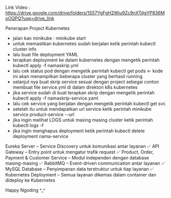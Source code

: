 Link Video : https://drive.google.com/drive/folders/1S57YgFgH2Wiu9Zc9nXTdgYP836MoOQPQ?usp=drive_link

Penerapan Project Kubernetes

- jalan kan minikube : minikube start
- untuk memastikan kubernetes sudah berjalan ketik perintah kubectl cluster info
- lalu buat file deployment YAML
- terapkan deployment ke dalam kubernetes dengan mengetik perintah kubectl apply -f namaskrip.yml
- lalu cek status pod dengan mengetik perintah kubectl get pods <- kode ini akan menampilkan beberapa cluster yang berhasil running
- selanjut nya buat skrip service sesuai dengan project sebegai conton membuat file service.yml di dalam direktori k8s kubernetes
- jika service sudah di buat terapkan skrip dengan mengetik perintah kubectl apply -f namaskrip-service.yaml
- lalu cek service yang berjalan dengan mengetik perintah kubectl get svc
- setelah itu untuk mendapatkan url service ketik perintah minikube service product-service --url
- jika ingin melihat LOGS untuk masing masing cluster ketik perintah kubectl logs -f <nama-pod>
- jika ingin menghapus deployment ketik perintah kubectl delete deployment nama-service

Eureka Server – Service Discovery untuk komunikasi antar layanan
✅ API Gateway – Entry point untuk mengatur trafik request
✅ Product, Order, Payment & Customer Service – Modul independen dengan database masing-masing
✅ RabbitMQ – Event-driven communication antar layanan
✅ MySQL Database – Penyimpanan data terstruktur untuk tiap layanan
✅ Kubernetes Deployment – Semua layanan dikemas dalam container dan dideploy ke Kubernetes

Happy Ngoding ^_^




